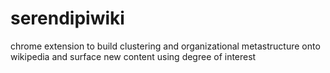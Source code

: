 # serendipiwiki
chrome extension to build clustering and organizational metastructure onto wikipedia and surface new content using degree of interest
